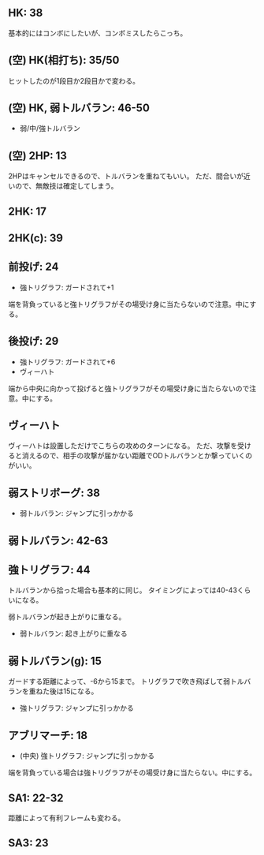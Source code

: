 ## HK: 38

基本的にはコンボにしたいが、コンボミスしたらこっち。

## (空) HK(相打ち): 35/50

ヒットしたのが1段目か2段目かで変わる。

## (空) HK, 弱トルバラン: 46-50

- 弱/中/強トルバラン

## (空) 2HP: 13

2HPはキャンセルできるので、トルバランを重ねてもいい。
ただ、間合いが近いので、無敵技は確定してしまう。

## 2HK: 17

## 2HK(c): 39

## 前投げ: 24

- 強トリグラフ: ガードされて+1

端を背負っていると強トリグラフがその場受け身に当たらないので注意。中にする。

## 後投げ: 29

- 強トリグラフ: ガードされて+6
- ヴィーハト

端から中央に向かって投げると強トリグラフがその場受け身に当たらないので注意。中にする。

## ヴィーハト

ヴィーハトは設置しただけでこちらの攻めのターンになる。
ただ、攻撃を受けると消えるので、相手の攻撃が届かない距離でODトルバランとか撃っていくのがいい。

## 弱ストリボーグ: 38

- 弱トルバラン: ジャンプに引っかかる

## 弱トルバラン: 42-63

## 強トリグラフ: 44

トルバランから拾った場合も基本的に同じ。
タイミングによっては40-43くらいになる。

弱トルバランが起き上がりに重なる。

- 弱トルバラン: 起き上がりに重なる

## 弱トルバラン(g): 15

ガードする距離によって、-6から15まで。
トリグラフで吹き飛ばして弱トルバランを重ねた後は15になる。

- 強トリグラフ: ジャンプに引っかかる

## アブリマーチ: 18

- (中央) 強トリグラフ: ジャンプに引っかかる

端を背負っている場合は強トリグラフがその場受け身に当たらない。中にする。

## SA1: 22-32

距離によって有利フレームも変わる。

## SA3: 23
